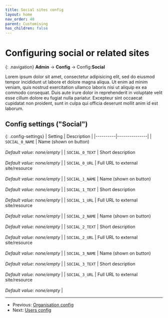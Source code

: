 ```yaml
---
title: Social sites config
layout: home
nav_order: 40
parent: Customising
has_children: false
---
```



# Configuring social or related sites

{: .navigation}
**Admin** → **Config** → Config:**Social**

 Lorem ipsum dolor sit amet, consectetur adipisicing elit, sed do eiusmod tempor incididunt ut labore et dolore magna aliqua. Ut enim ad minim veniam, quis nostrud exercitation ullamco laboris nisi ut aliquip ex ea commodo consequat. Duis aute irure dolor in reprehenderit in voluptate velit esse cillum dolore eu fugiat nulla pariatur. Excepteur sint occaecat cupidatat non proident, sunt in culpa qui officia deserunt mollit anim id est laborum.
 


## Config settings ("Social")

{: .config-settings}
| Setting  | Description   |
|----------|---------------|
| `SOCIAL_0_NAME` | Name (shown on button)  <br><br> _Default value:_ _none/empty_ |
| `SOCIAL_0_TEXT` | Short description  <br><br> _Default value:_ _none/empty_ |
| `SOCIAL_0_URL` | Full URL to external site/resource  <br><br> _Default value:_ _none/empty_ |
| `SOCIAL_1_NAME` | Name (shown on button)  <br><br> _Default value:_ _none/empty_ |
| `SOCIAL_1_TEXT` | Short description  <br><br> _Default value:_ _none/empty_ |
| `SOCIAL_1_URL` | Full URL to external site/resource  <br><br> _Default value:_ _none/empty_ |
| `SOCIAL_2_NAME` | Name (shown on button)  <br><br> _Default value:_ _none/empty_ |
| `SOCIAL_2_TEXT` | Short description  <br><br> _Default value:_ _none/empty_ |
| `SOCIAL_2_URL` | Full URL to external site/resource  <br><br> _Default value:_ _none/empty_ |
| `SOCIAL_3_NAME` | Name (shown on button)  <br><br> _Default value:_ _none/empty_ |
| `SOCIAL_3_TEXT` | Short description  <br><br> _Default value:_ _none/empty_ |
| `SOCIAL_3_URL` | Full URL to external site/resource  <br><br> _Default value:_ _none/empty_ |


---
 * Previous: [Organisation config](org)
 * Next: [Users config](users)
